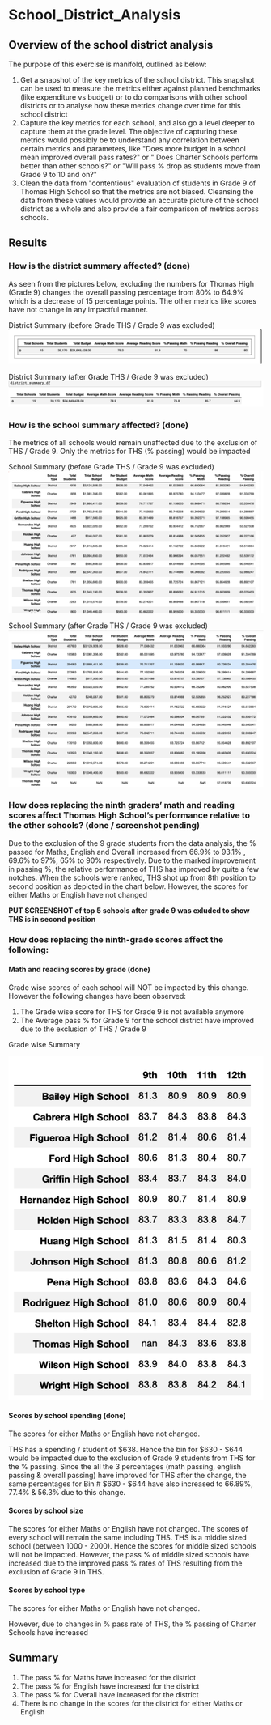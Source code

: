# School_District_Analysis
 
## Overview of the school district analysis

The purpose of this exercise is manifold, outlined as below:
1. Get a snapshot of the key metrics of the school district. This snapshot can be used to measure the metrics either against planned benchmarks (like expenditure vs budget) or to do comparisons with other school districts or to analyse how these metrics change over time for this school district
2. Capture the key metrics for each school, and also go a level deeper to capture them at the grade level. The objective of capturing these metrics would possibly be to understand any correlation between certain metrics and parameters, like "Does more budget in a school mean improved overall pass rates?" or " Does Charter Schools perform better than other schools?" or "Will pass % drop as students move from Grade 9 to 10 and on?"
3. Clean the data from "contentious" evaluation of students in Grade 9 of Thomas High School so that the metrics are not biased. Cleansing the data from these values would provide an accurate picture of the school district as a whole and also provide a fair comparison of metrics across schools. 

## Results

### How is the district summary affected? (done)

As seen from the pictures below, excluding the numbers for Thomas High (Grade 9) changes the overall passing percentage from 80% to 64.9% which is a decrease of 15 percentage points. The other metrics like scores have not change in any impactful manner.

District Summary (before Grade THS / Grade 9 was excluded)
   ![](District_Before_changes.png?raw=true)
   
   
District Summary (after Grade THS / Grade 9 was excluded)
   ![](District_After_changes.png?raw=true)


 
### How is the school summary affected? (done)

The metrics of all schools would remain unaffected due to the exclusion of THS / Grade 9. Only the metrics for THS (% passing) would be impacted 

School Summary (before Grade THS / Grade 9 was excluded)
    ![](school_summary_before.png?raw=true)
    
    
School Summary (after Grade THS / Grade 9 was excluded)
    ![](school_summary_after.png?raw=true)

### How does replacing the ninth graders’ math and reading scores affect Thomas High School’s performance relative to the other schools? (done / screenshot pending)

Due to the exclusion of the 9 grade students from the data analysis, the % passed for Maths, English and Overall increased from 66.9% to 93.1% , 69.6% to 97%, 65% to 90% respectively. Due to the marked improvement in passing %, the relative performance of THS has improved by quite a few notches. When the schools were ranked, THS shot up from 8th position to second position as depicted in the chart below. 
However, the scores for either Maths or English have not changed

**PUT SCREENSHOT of top 5 schools after grade 9 was exluded to show THS is in second position**


### How does replacing the ninth-grade scores affect the following:

#### Math and reading scores by grade (done)

Grade wise scores of each school will NOT be impacted by this change. However the following changes have been observed:

1. The Grade wise score for THS for Grade 9 is not available anymore
2. The Average pass % for Grade 9 for the school district have improved due to the exclusion of THS / Grade 9

Grade wise Summary 

  ![](Grade_wise_scores.png?raw=true)
  
  

#### Scores by school spending (done)

The scores for either Maths or English have not changed.

THS has a spending / student of $638. Hence the bin for $630 - $644 would be impacted due to the exclusion of Grade 9 students from THS for the % passing. Since the all the 3 percentages (math passing, english passing & overall passing) have improved for THS after the change, the same percentages for Bin # $630 - $644 have also increased to 66.89%, 77.4% & 56.3% due to this change.

    
#### Scores by school size

The scores for either Maths or English have not changed.
The scores of every school will remain the same including THS. THS is a middle sized school (between 1000 - 2000). Hence the scores for middle sized schools will not be impacted. However, the pass % of middle sized schools have increased due to the improved pass % rates of THS resulting from the exclusion of Grade 9 in THS.


#### Scores by school type
The scores for either Maths or English have not changed.

However, due to changes in % pass rate of THS, the % passing of Charter Schools have increased

## Summary

1. The pass % for Maths have increased for the district
2. The pass % for English have increased for the district
3. The pass % for Overall have increased for the district
4. There is no change in the scores for the district for either Maths or English
